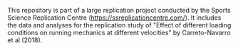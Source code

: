 This repository is part of a large replication project conducted by the Sports Science Replication Centre (https://ssreplicationcentre.com/). It includes the data and analyses for the replication study of "Effect of different loading conditions on running mechanics at different velocities" by Carreto-Navarro et al (2018).
